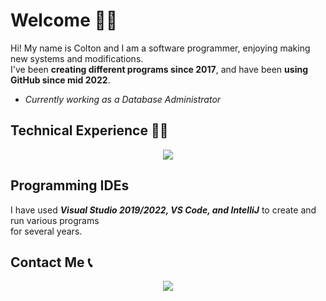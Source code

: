 # Welcome 👋🏻

Hi! My name is Colton and I am a software programmer, enjoying making new systems and modifications.<br> I've been **creating different programs since 2017**, and have been **using GitHub since mid 2022**.

- *Currently working as a Database Administrator*

## Technical Experience 👨‍💻

<p align="center">
  <a href="https://skillicons.dev">
    <img src="https://skillicons.dev/icons?i=cs,c,py,sqlite,cpp,dotnet,git,github,unity,java,markdown,blender,html&perline=15" />
  </a>
</p>

## Programming IDEs
I have used <i><b>Visual Studio 2019/2022, VS Code, and IntelliJ</b></i> to create and run various programs<br> for several years.

## Contact Me 📞
<p align="center">
  <a href="https://skillicons.dev">
    <a href="https://www.linkedin.com/in/colton-higgins-a62b04227"><img src="https://skillicons.dev/icons?i=linkedin" />
  </a>
</p>
